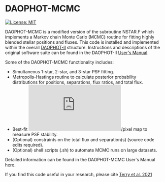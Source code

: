 # DAOPHOT-MCMC

[![License: MIT](https://img.shields.io/badge/License-MIT-yellow.svg)](https://opensource.org/licenses/MIT)

DAOPHOT-MCMC is a modified version of the subroutine NSTAR.F which implements a Markov chain Monte Carlo (MCMC) routine for fitting highly blended stellar positions and fluxes. This code is installed and implemented within the overall [DAOPHOT-II](https://www.star.bris.ac.uk/~mbt/daophot/) structure. Instructions and descriptions of the original software suite can be found in the DAOPHOT-II [User's Manual](https://www.star.bris.ac.uk/~mbt/daophot/mud9.ps).

Some of the DAOPHOT-MCMC functionality includes:

* Simultaneous 1-star, 2-star, and 3-star PSF fitting.
* Metropolis-Hastings routine to calculate posterior probability distributions for positions, separations, flux ratios, and total flux.
* Best-fit ![equation](https://latex.codecogs.com/gif.latex?%5Cchi%5E2)/pixel map to measure PSF stability.
* (Optional) constraints on the total flux and separation(s) (source code edits required).
* (Optional) shell scripts (.sh) to automate MCMC runs on large datasets.

Detailed information can be found in the DAOPHOT-MCMC User's Manual [here](https://github.com/skterry/DAOPHOT-MCMC/blob/master/User_Manual.pdf).

If you find this code useful in your research, please cite [Terry et al. 2021](https://iopscience.iop.org/article/10.3847/1538-3881/abcc60)

